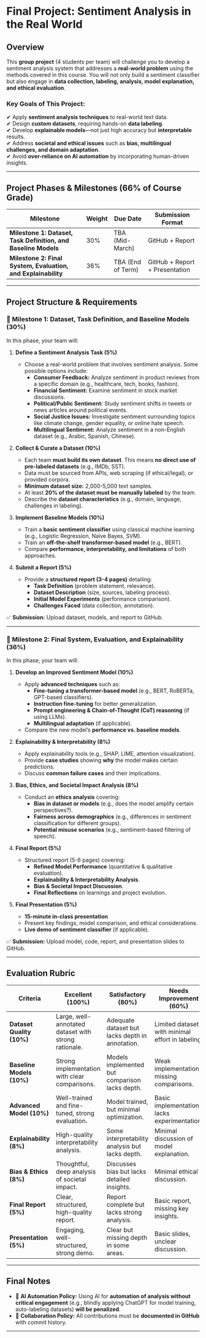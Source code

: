 # Final Project: Sentiment Analysis in the Real World  

## Overview  
This **group project** (4 students per team) will challenge you to develop a sentiment analysis system that addresses a **real-world problem** using the methods covered in this course. You will not only build a sentiment classifier but also engage in **data collection, labeling, analysis, model explanation, and ethical evaluation**.  

### **Key Goals of This Project:**  
✔ Apply **sentiment analysis techniques** to real-world text data.  
✔ Design **custom datasets**, requiring hands-on **data labeling**.  
✔ Develop **explainable models**—not just high accuracy but **interpretable** results.  
✔ Address **societal and ethical issues** such as **bias, multilingual challenges, and domain adaptation**.  
✔ Avoid **over-reliance on AI automation** by incorporating human-driven insights.  

---

## **Project Phases & Milestones (66% of Course Grade)**  

| Milestone       | Weight  | Due Date         | Submission Format |
|----------------|---------|------------------|-------------------|
| **Milestone 1: Dataset, Task Definition, and Baseline Models**  | 30% | TBA (Mid-March) | GitHub + Report |
| **Milestone 2: Final System, Evaluation, and Explainability**   | 36% | TBA (End of Term) | GitHub + Report + Presentation |

---

## **Project Structure & Requirements**  

### **📌 Milestone 1: Dataset, Task Definition, and Baseline Models (30%)**  
In this phase, your team will:  

1. **Define a Sentiment Analysis Task (5%)**  
   - Choose a real-world problem that involves sentiment analysis. Some possible options include:  
     - **Consumer Feedback:** Analyze sentiment in product reviews from a specific domain (e.g., healthcare, tech, books, fashion).  
     - **Financial Sentiment:** Examine sentiment in stock market discussions.  
     - **Political/Public Sentiment:** Study sentiment shifts in tweets or news articles around political events.  
     - **Social Justice Issues:** Investigate sentiment surrounding topics like climate change, gender equality, or online hate speech.  
     - **Multilingual Sentiment:** Analyze sentiment in a non-English dataset (e.g., Arabic, Spanish, Chinese).  

2. **Collect & Curate a Dataset (10%)**  
   - Each team **must build its own dataset**. This means **no direct use of pre-labeled datasets** (e.g., IMDb, SST).  
   - Data must be sourced from APIs, web scraping (if ethical/legal), or provided corpora.  
   - **Minimum dataset size:** 2,000-5,000 text samples.  
   - At least **20% of the dataset must be manually labeled** by the team.  
   - Describe the **dataset characteristics** (e.g., domain, language, challenges in labeling).  

3. **Implement Baseline Models (10%)**  
   - Train a **basic sentiment classifier** using classical machine learning (e.g., Logistic Regression, Naïve Bayes, SVM).  
   - Train an **off-the-shelf transformer-based model** (e.g., BERT).  
   - Compare **performance, interpretability, and limitations** of both approaches.  

4. **Submit a Report (5%)**  
   - Provide a **structured report (3-4 pages)** detailing:  
     - **Task Definition** (problem statement, relevance).  
     - **Dataset Description** (size, sources, labeling process).  
     - **Initial Model Experiments** (performance comparison).  
     - **Challenges Faced** (data collection, annotation).  

✅ **Submission:** Upload dataset, models, and report to GitHub.  

---

### **📌 Milestone 2: Final System, Evaluation, and Explainability (36%)**  
In this phase, your team will:  

1. **Develop an Improved Sentiment Model (10%)**  
   - Apply **advanced techniques** such as:  
     - **Fine-tuning a transformer-based model** (e.g., BERT, RoBERTa, GPT-based classifiers).  
     - **Instruction fine-tuning** for better generalization.  
     - **Prompt engineering & Chain-of-Thought (CoT) reasoning** (if using LLMs).  
     - **Multilingual adaptation** (if applicable).  
   - Compare the new model’s **performance vs. baseline models**.  

2. **Explainability & Interpretability (8%)**  
   - Apply explainability tools (e.g., SHAP, LIME, attention visualization).  
   - Provide **case studies** showing **why** the model makes certain predictions.  
   - Discuss **common failure cases** and their implications.  

3. **Bias, Ethics, and Societal Impact Analysis (8%)**  
   - Conduct an **ethics analysis** covering:  
     - **Bias in dataset or models** (e.g., does the model amplify certain perspectives?).  
     - **Fairness across demographics** (e.g., differences in sentiment classification for different groups).  
     - **Potential misuse scenarios** (e.g., sentiment-based filtering of speech).  

4. **Final Report (5%)**  
   - Structured report (5-6 pages) covering:  
     - **Refined Model Performance** (quantitative & qualitative evaluation).  
     - **Explainability & Interpretability Analysis**.  
     - **Bias & Societal Impact Discussion**.  
     - **Final Reflections** on learnings and project evolution.  

5. **Final Presentation (5%)**  
   - **15-minute in-class presentation**  
   - Present key findings, model comparison, and ethical considerations.  
   - **Live demo of sentiment classifier** (if applicable).  

✅ **Submission:** Upload model, code, report, and presentation slides to GitHub.  

---

## **Evaluation Rubric**  

| Criteria | Excellent (100%) | Satisfactory (80%) | Needs Improvement (60%) | Poor (40% or below) |
|----------|------------------|--------------------|-------------------------|----------------------|
| **Dataset Quality (10%)** | Large, well-annotated dataset with strong rationale. | Adequate dataset but lacks depth in annotation. | Limited dataset with minimal effort in labeling. | Poor dataset, mostly pre-labeled. |
| **Baseline Models (10%)** | Strong implementation with clear comparisons. | Models implemented but comparison lacks depth. | Weak implementation, missing comparisons. | Poor or missing baseline models. |
| **Advanced Model (10%)** | Well-trained and fine-tuned, strong evaluation. | Model trained, but minimal optimization. | Basic implementation, lacks experimentation. | Model missing or poorly implemented. |
| **Explainability (8%)** | High-quality interpretability analysis. | Some interpretability analysis but lacks depth. | Minimal discussion of model explanation. | No model explainability provided. |
| **Bias & Ethics (8%)** | Thoughtful, deep analysis of societal impact. | Discusses bias but lacks detailed insights. | Minimal ethical discussion. | No ethics or bias analysis. |
| **Final Report (5%)** | Clear, structured, high-quality report. | Report complete but lacks strong analysis. | Basic report, missing key insights. | Report missing or poorly written. |
| **Presentation (5%)** | Engaging, well-structured, strong demo. | Clear but missing depth in some areas. | Basic slides, unclear discussion. | Poor presentation or missing demo. |

---

## **Final Notes**
- 📌 **AI Automation Policy:** Using AI for **automation of analysis without critical engagement** (e.g., blindly applying ChatGPT for model training, auto-labeling datasets) **will be penalized**.  
- 📌 **Collaboration Policy:** All contributions must be **documented in GitHub** with commit history.  

---
